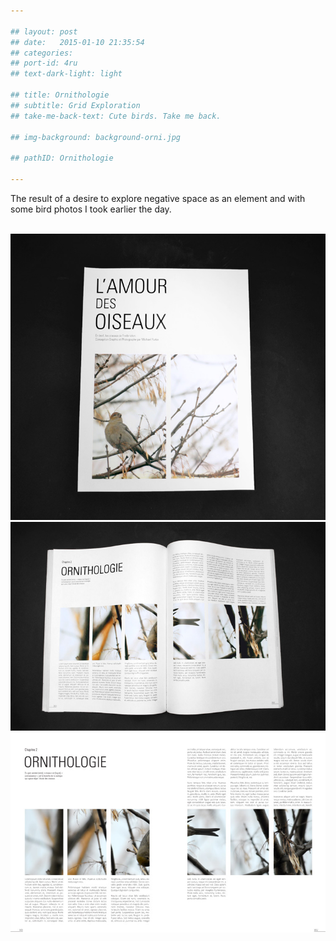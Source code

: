 ```yaml
---

## layout: post
## date:   2015-01-10 21:35:54
## categories:
## port-id: 4ru
## text-dark-light: light

## title: Ornithologie
## subtitle: Grid Exploration
## take-me-back-text: Cute birds. Take me back.

## img-background: background-orni.jpg

## pathID: Ornithologie

---
```


The result of a desire to explore negative space as an element and with some bird photos I took earlier the day.

<div className="image-container">
    <img className="clear" src=""/>
    <img className="w2" src="./img/work/orni/orni-cover.jpg"/>
    <img className="w2" src="./img/work/orni/orni-book.jpg"/>
    <img className="w2" src="./img/work/orni/orni-spread.jpg"/>
</div>
